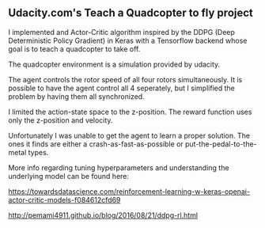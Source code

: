 ## Udacity.com's Teach a Quadcopter to fly project

I implemented and Actor-Critic algorithm inspired by the DDPG (Deep Deterministic Policy Gradient) in Keras with a Tensorflow backend whose goal is to teach a quadcopter to take off.

The quadcopter environment is a simulation provided by udacity.

The agent controls the rotor speed of all four rotors simultaneously. It is possible to have the agent control all 4 seperately, but I simplified the problem by having them all synchronized.

I limited the action-state space to the z-position. The reward function uses only the z-position and velocity.

Unfortunately I was unable to get the agent to learn a proper solution. The ones it finds are either a crash-as-fast-as-possible or put-the-pedal-to-the-metal types.



More info regarding tuning hyperparameters and understanding the underlying model can be found here:

https://towardsdatascience.com/reinforcement-learning-w-keras-openai-actor-critic-models-f084612cfd69

http://pemami4911.github.io/blog/2016/08/21/ddpg-rl.html